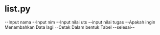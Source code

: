 # list.py
--Input nama 
--Input nim
--Input nilai uts
--input nilai tugas
--Apakah ingin Menambahkan Data lagi
--Cetak Dalam bentuk Tabel
--selesai--
